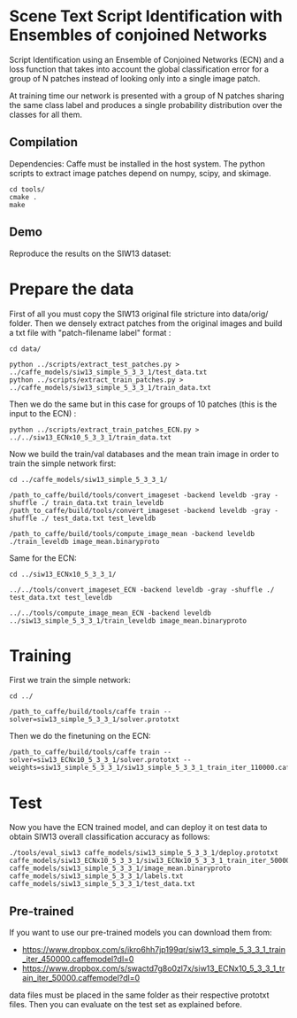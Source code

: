 
# Scene Text Script Identification with Ensembles of conjoined Networks

Script Identification using an Ensemble of Conjoined Networks (ECN) and a loss function that takes into account the global classification error for a group of N patches instead of looking only into a single image patch. 

At training time our network is presented with a group of N patches sharing the same class label and produces a single probability distribution over the classes for all them.

## Compilation

Dependencies: Caffe must be installed in the host system. The python scripts to extract image patches depend on numpy, scipy, and skimage. 


```
cd tools/
cmake .
make
```

## Demo

Reproduce the results on the SIW13 dataset:


# Prepare the data

First of all you must copy the SIW13 original file stricture into data/orig/ folder. Then we densely extract patches from the original images and build a txt file with "patch-filename label" format :

```
cd data/

python ../scripts/extract_test_patches.py > ../caffe_models/siw13_simple_5_3_3_1/test_data.txt
python ../scripts/extract_train_patches.py > ../caffe_models/siw13_simple_5_3_3_1/train_data.txt
```

Then we do the same but in this case for groups of 10 patches (this is the input to the ECN) :

```
python ../scripts/extract_train_patches_ECN.py > ../../siw13_ECNx10_5_3_3_1/train_data.txt
```

Now we build the train/val databases and the mean train image in order to train the simple network first:

```
cd ../caffe_models/siw13_simple_5_3_3_1/

/path_to_caffe/build/tools/convert_imageset -backend leveldb -gray -shuffle ./ train_data.txt train_leveldb
/path_to_caffe/build/tools/convert_imageset -backend leveldb -gray -shuffle ./ test_data.txt test_leveldb

/path_to_caffe/build/tools/compute_image_mean -backend leveldb ./train_leveldb image_mean.binaryproto
```

Same for the ECN:

```
cd ../siw13_ECNx10_5_3_3_1/

../../tools/convert_imageset_ECN -backend leveldb -gray -shuffle ./ test_data.txt test_leveldb

../../tools/compute_image_mean_ECN -backend leveldb ../siw13_simple_5_3_3_1/train_leveldb image_mean.binaryproto 

```

# Training

First we train the simple network:


```
cd ../

/path_to_caffe/build/tools/caffe train --solver=siw13_simple_5_3_3_1/solver.prototxt
```

Then we do the finetuning on the ECN:


```
/path_to_caffe/build/tools/caffe train --solver=siw13_ECNx10_5_3_3_1/solver.prototxt --weights=siw13_simple_5_3_3_1/siw13_simple_5_3_3_1_train_iter_110000.caffemodel
```

# Test

Now you have the ECN trained model, and can deploy it on test data to obtain SIW13 overall classification accuracy as follows:

```
./tools/eval_siw13 caffe_models/siw13_simple_5_3_3_1/deploy.prototxt caffe_models/siw13_ECNx10_5_3_3_1/siw13_ECNx10_5_3_3_1_train_iter_50000.caffemodel caffe_models/siw13_simple_5_3_3_1/image_mean.binaryproto caffe_models/siw13_simple_5_3_3_1/labels.txt caffe_models/siw13_simple_5_3_3_1/test_data.txt
```

## Pre-trained

If you want to use our pre-trained models you can download them from:

 - https://www.dropbox.com/s/ikro6hh7jp199qr/siw13_simple_5_3_3_1_train_iter_450000.caffemodel?dl=0
 - https://www.dropbox.com/s/swactd7g8o0zl7x/siw13_ECNx10_5_3_3_1_train_iter_50000.caffemodel?dl=0

data files must be placed in the same folder as their respective prototxt files. Then you can evaluate on the test set as explained before.


